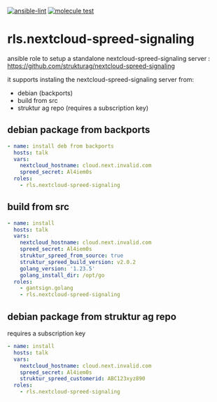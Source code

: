 [![ansible-lint](https://github.com/Rosa-Luxemburgstiftung-Berlin/rls.nextcloud-spreed-signaling/actions/workflows/lint.yml/badge.svg)](https://github.com/Rosa-Luxemburgstiftung-Berlin/rls.nextcloud-spreed-signaling/actions/workflows/lint.yml)
[![molecule test](https://github.com/Rosa-Luxemburgstiftung-Berlin/rls.nextcloud-spreed-signaling/actions/workflows/molecule.yml/badge.svg)](https://github.com/Rosa-Luxemburgstiftung-Berlin/rls.nextcloud-spreed-signaling/actions/workflows/molecule.yml)

# rls.nextcloud-spreed-signaling
ansible role to setup a standalone nextcloud-spreed-signaling server :  https://github.com/strukturag/nextcloud-spreed-signaling

it supports instaling the nextcloud-spreed-signaling server from:
  * debian (backports)
  * build from src
  * struktur ag repo (requires a subscription key)

## debian package from backports

```yaml
- name: install deb from backports
  hosts: talk
  vars:
    nextcloud_hostname: cloud.next.invalid.com
    spreed_secret: Al4iem0s
  roles:
    - rls.nextcloud-spreed-signaling
```

## build from src

```yaml
- name: install
  hosts: talk
  vars:
    nextcloud_hostname: cloud.next.invalid.com
    spreed_secret: Al4iem0s
    struktur_spreed_from_source: true
    struktur_spreed_build_version: v2.0.2
    golang_version: '1.23.5'
    golang_install_dir: /opt/go
  roles:
    - gantsign.golang
    - rls.nextcloud-spreed-signaling
```

## debian package from struktur ag repo

requires a subscription key

```yaml
- name: install
  hosts: talk
  vars:
    nextcloud_hostname: cloud.next.invalid.com
    spreed_secret: Al4iem0s
    struktur_spreed_customerid: ABC123xyz890
  roles:
    - rls.nextcloud-spreed-signaling
```

